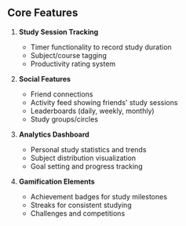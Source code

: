 ## Core Features

1. **Study Session Tracking**
   - Timer functionality to record study duration
   - Subject/course tagging
   - Productivity rating system

2. **Social Features**
   - Friend connections
   - Activity feed showing friends' study sessions
   - Leaderboards (daily, weekly, monthly)
   - Study groups/circles

3. **Analytics Dashboard**
   - Personal study statistics and trends
   - Subject distribution visualization
   - Goal setting and progress tracking

4. **Gamification Elements**
   - Achievement badges for study milestones
   - Streaks for consistent studying
   - Challenges and competitions 